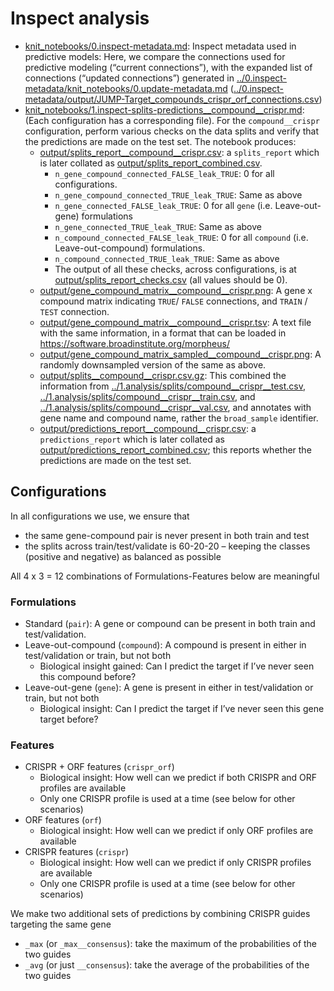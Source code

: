 # Inspect analysis

- [knit_notebooks/0.inspect-metadata.md](knit_notebooks/0.inspect-metadata.md): Inspect metadata used in predictive models: Here, we compare the connections used for predictive modeling (“current connections”), with the expanded list of connections (“updated connections”) generated in [../0.inspect-metadata/knit_notebooks/0.update-metadata.md](../0.inspect-metadata/knit_notebooks/0.update-metadata.md) ([../0.inspect-metadata/output/JUMP-Target_compounds_crispr_orf_connections.csv](../0.inspect-metadata/output/JUMP-Target_compounds_crispr_orf_connections.csv))
- [knit_notebooks/1.inspect-splits-predictions__compound__crispr.md](knit_notebooks/1.inspect-splits-predictions__compound__crispr.md): (Each configuration has a corresponding file). For the `compound__crispr` configuration, perform various checks on the data splits and verify that the predictions are made on the test set. The notebook produces:
  - [output/splits_report__compound__crispr.csv](output/splits_report__compound__crispr.csv): a `splits_report` which is later collated as [output/splits_report_combined.csv](output/splits_report_combined.csv).
    - `n_gene_compound_connected_FALSE_leak_TRUE`: 0 for all configurations.
    - `n_gene_compound_connected_TRUE_leak_TRUE`: Same as above
    - `n_gene_connected_FALSE_leak_TRUE`: 0 for all `gene` (i.e. Leave-out-gene) formulations
    - `n_gene_connected_TRUE_leak_TRUE`: Same as above
    - `n_compound_connected_FALSE_leak_TRUE`: 0 for all `compound` (i.e. Leave-out-compound) formulations.
    - `n_compound_connected_TRUE_leak_TRUE`: Same as above
    - The output of all these checks, across configurations, is at [output/splits_report_checks.csv](output/splits_report_checks.csv) (all values should be 0).
  - [output/gene_compound_matrix__compound__crispr.png](output/gene_compound_matrix__compound__crispr.png): A gene x compound matrix indicating `TRUE`/ `FALSE` connections, and `TRAIN` / `TEST` connection.
  - [output/gene_compound_matrix__compound__crispr.tsv](output/gene_compound_matrix__compound__crispr.tsv): A text file with the same information, in a format that can be loaded in https://software.broadinstitute.org/morpheus/
  - [output/gene_compound_matrix_sampled__compound__crispr.png](output/gene_compound_matrix_sampled__compound__crispr.png): A randomly downsampled version of the same as above.
  - [output/splits__compound__crispr.csv.gz](output/splits__compound__crispr.csv.gz): This combined the information from [../1.analysis/splits/compound__crispr__test.csv](../1.analysis/splits/compound__crispr__test.csv), [../1.analysis/splits/compound__crispr__train.csv](../1.analysis/splits/compound__crispr__train.csv), and [../1.analysis/splits/compound__crispr__val.csv](../1.analysis/splits/compound__crispr__val.csv), and annotates with gene name and compound name, rather the `broad_sample` identifier.
  - [output/predictions_report__compound__crispr.csv](output/predictions_report__compound__crispr.csv): a `predictions_report` which is later collated as [output/predictions_report_combined.csv](output/predictions_report_combined.csv); this reports whether the predictions are made on the test set.


## Configurations

In all configurations we use, we ensure that
- the same gene-compound pair is never present in both train and test
- the splits across train/test/validate is 60-20-20 – keeping the classes (positive and negative) as balanced as possible

All 4 x 3 = 12 combinations of Formulations-Features below are meaningful

### Formulations

- Standard (`pair`): A gene or compound can be present in both train and test/validation.
- Leave-out-compound (`compound`): A compound is present in either in test/validation or train, but not both
    - Biological insight gained: Can I predict the target if I’ve never seen this compound before?
- Leave-out-gene (`gene`): A gene is present in either in test/validation or train, but not both
    - Biological insight: Can I predict the target if I’ve never seen this gene target before?


### Features

- CRISPR + ORF features (`crispr_orf`)
    - Biological insight: How well can we predict if both CRISPR and ORF profiles are available
    - Only one CRISPR profile is used at a time (see below for other scenarios)
- ORF features (`orf`)
    - Biological insight: How well can we predict if only ORF profiles are available
- CRISPR features (`crispr`)
    - Biological insight: How well can we predict if only CRISPR profiles are available
    - Only one CRISPR profile is used at a time (see below for other scenarios)

We make two additional sets of predictions by combining CRISPR guides targeting the same gene
- `_max` (or `_max__consensus`): take the maximum of the probabilities of the two guides
- `_avg` (or just `__consensus`): take the average of the probabilities of the two guides
